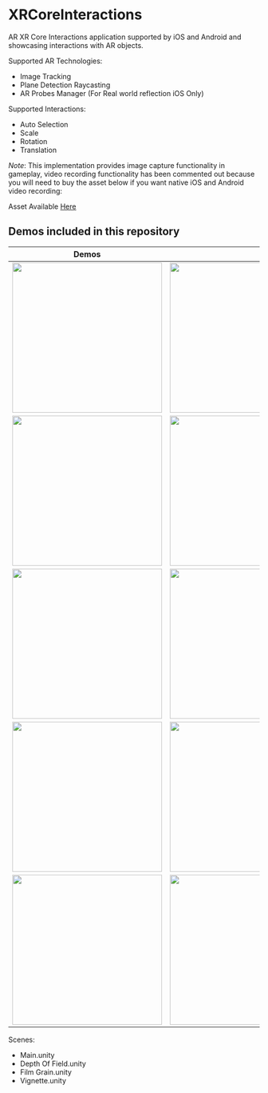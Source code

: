 # XRCoreInteractions

AR XR Core Interactions application supported by iOS and Android and showcasing interactions with AR objects. 

Supported AR Technologies:

* Image Tracking
* Plane Detection Raycasting 
* AR Probes Manager (For Real world reflection iOS Only)

Supported Interactions:

* Auto Selection 
* Scale
* Rotation
* Translation

*Note*: This implementation provides image capture functionality in gameplay, video recording functionality has been commented out because you will need to buy the asset below if you want native iOS and Android video recording:

Asset Available [Here](https://assetstore.unity.com/packages/tools/integration/cross-platform-replay-kit-record-every-play-133662?aid=1101l7LXo)

## Demos included in this repository

|Demos||
|---|---|
|<img src="https://github.com/dilmerv/XRCoreInteractions/blob/master/docs/images/Demo_1.gif" width="300">|<img src="https://github.com/dilmerv/XRCoreInteractions/blob/master/docs/images/Demo_2.gif" width="300">
|<img src="https://github.com/dilmerv/XRCoreInteractions/blob/master/docs/images/Demo_3.gif" width="300">|<img src="https://github.com/dilmerv/XRCoreInteractions/blob/master/docs/images/Demo_4.gif" width="300">|
|<img src="https://github.com/dilmerv/XRCoreInteractions/blob/master/docs/images/Demo_5.gif" width="300">|<img src="https://github.com/dilmerv/XRCoreInteractions/blob/master/docs/images/xrgui_2.gif" width="300">|
|<img src="https://github.com/dilmerv/XRCoreInteractions/blob/master/docs/images/xrgrab_1.gif" width="300">|<img src="https://github.com/dilmerv/XRCoreInteractions/blob/master/docs/images/xrthrow_1.gif" width="300">|
|<img src="https://github.com/dilmerv/XRCoreInteractions/blob/master/docs/images/xrgui_1.gif" width="300">|<img src="https://github.com/dilmerv/XRCoreInteractions/blob/master/docs/images/xrthrow_2.gif" width="300">|

Scenes:

* Main.unity
* Depth Of Field.unity
* Film Grain.unity
* Vignette.unity
